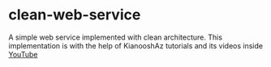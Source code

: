 # clean-web-service
A simple web service implemented with clean architecture.
This implementation is with the help of KianooshAz tutorials and its videos inside [YouTube](https://www.youtube.com/watch?v=iQNxYVt5ZYY&list=PLVdhomlRFDQzduTUFnI9oD7VzvU89ADMX)
